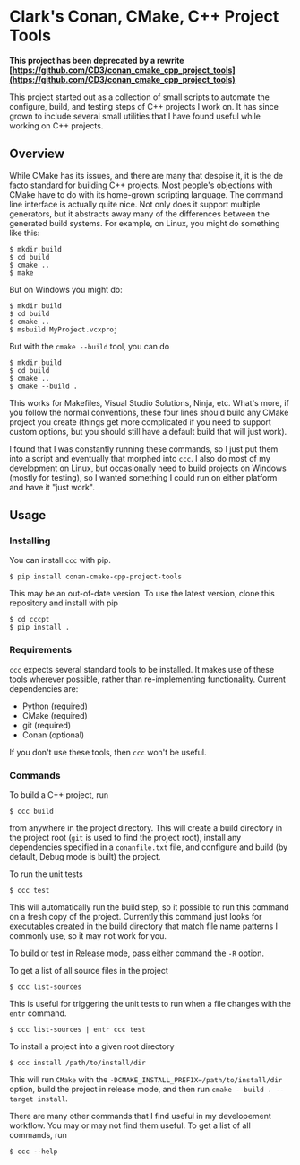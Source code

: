 # Clark's Conan, CMake, C++ Project Tools

**This project has been deprecated by a rewrite [https://github.com/CD3/conan_cmake_cpp_project_tools](https://github.com/CD3/conan_cmake_cpp_project_tools)**

This project started out as a collection of small scripts to automate the configure, build, and testing steps of
C++ projects I work on. It has since grown to include several small utilities that I have found useful while
working on C++ projects.


## Overview

While CMake has its issues, and there are many that despise it, it is the de facto standard for building C++ projects.
Most people's objections with CMake have to do with its home-grown scripting language. The command line interface
is actually quite nice. Not only does it support multiple generators, but it abstracts away many of the differences
between the generated build systems. For example, on Linux, you might do something like this:

```
$ mkdir build
$ cd build
$ cmake ..
$ make
```

But on Windows you might do:
```
$ mkdir build
$ cd build
$ cmake ..
$ msbuild MyProject.vcxproj
```

But with the `cmake --build` tool, you can do
```
$ mkdir build
$ cd build
$ cmake ..
$ cmake --build .
```
This works for Makefiles, Visual Studio Solutions, Ninja, etc.
What's more, if you follow the normal conventions, these four lines should
build any CMake project you create (things get more complicated if you need to
support custom options, but you should still have a default build that will just work).

I found that I was constantly running these commands, so I just put them into a script and eventually that morphed into
`ccc`. I also do most of my development on Linux, but occasionally need to build projects on Windows (mostly for testing),
so I wanted something I could run on either platform and have it "just work".

## Usage

### Installing

You can install `ccc` with pip.

```
$ pip install conan-cmake-cpp-project-tools
```

This may be an out-of-date version. To use the latest version, clone this repository and install with pip
```
$ cd cccpt
$ pip install .
```

### Requirements

`ccc` expects several standard tools to be installed. It makes use of these tools wherever possible, rather
than re-implementing functionality. Current dependencies are:

- Python (required)
- CMake (required)
- git (required)
- Conan (optional)

If you don't use these tools, then `ccc` won't be useful.

### Commands

To build a C++ project, run
```
$ ccc build
```
from anywhere in the project directory.
This will create a build directory in the project root
(`git` is used to find the project root), install any dependencies specified in a `conanfile.txt` file,
and configure and build (by default, Debug mode is built) the project.

To run the unit tests
```
$ ccc test
```
This will automatically run the build step, so it possible to run this command on a fresh copy of the project.
Currently this command just looks for executables created in the build directory that match file name patterns
I commonly use, so it may not work for you.

To build or test in Release mode, pass either command the `-R` option.

To get a list of all source files in the project
```
$ ccc list-sources
```
This is useful for triggering the unit tests to run when a file changes with the `entr` command.
```
$ ccc list-sources | entr ccc test
```

To install a project into a given root directory
```
$ ccc install /path/to/install/dir
```
This will run `CMake` with the `-DCMAKE_INSTALL_PREFIX=/path/to/install/dir` option, build the project in release mode,
and then run `cmake --build . --target install`.

There are many other commands that I find useful in my developement workflow. You may or may not find them useful. To get
a list of all commands, run
```
$ ccc --help
```
